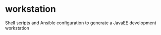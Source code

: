workstation
===========

Shell scripts and Ansible configuration to generate a JavaEE development workstation
